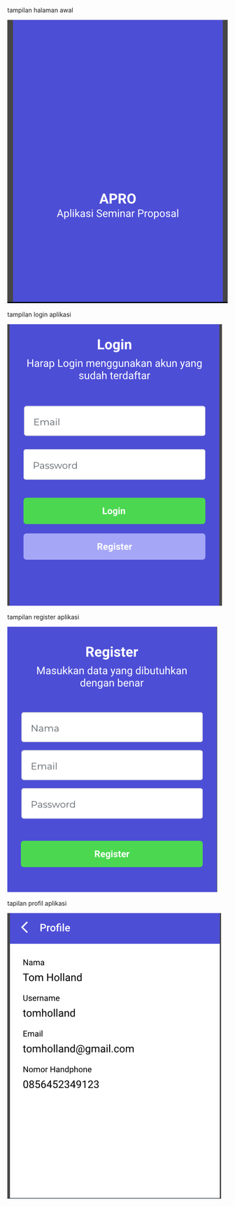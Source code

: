 tampilan halaman awal 


![Screenshoot ](img/Capture.PNG)



tampilan login aplikasi 


![Screenshoot ](img/Capture1.PNG)



tampilan register aplikasi 



![Screenshoot ](img/Capture2.PNG)



tapilan profil aplikasi 




![Screenshoot ](img/Capture4.PNG)

